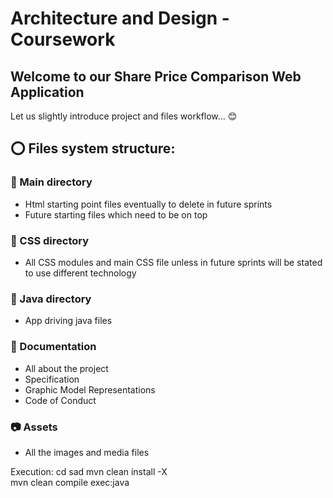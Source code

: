 # Architecture and Design - Coursework

## Welcome to our Share Price Comparison Web Application

Let us slightly introduce project and files workflow... :blush:

## :o: Files system structure:

### :floppy_disk: Main directory

-   Html starting point files eventually to delete in future sprints
-   Future starting files which need to be on top

### :tada: CSS directory

-   All CSS modules and main CSS file unless in future sprints will be stated to use different technology

### :wrench: Java directory

-   App driving java files

### :mag_right: Documentation

-   All about the project
-   Specification
-   Graphic Model Representations
-   Code of Conduct

### :camera: Assets

-   All the images and media files

Execution:
cd sad
mvn clean install -X  
mvn clean compile exec:java
